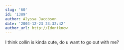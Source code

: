 ```yaml
---
slug: '60'
id: '1389'
author: Alyssa Jacobson
date: '2004-12-23 23:32:42'
author_url: http://Idontknow
---
```

I think collin is kinda cute, do u want to go out with me?
